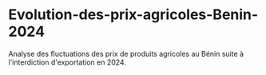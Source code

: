 # Evolution-des-prix-agricoles-Benin-2024
Analyse des fluctuations des prix de produits agricoles au Bénin suite à l'interdiction d'exportation en 2024.
